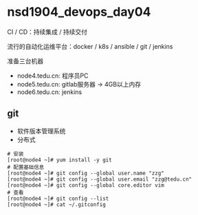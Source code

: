 # nsd1904_devops_day04

CI / CD：持续集成 / 持续交付

流行的自动化运维平台：docker / k8s / ansible / git / jenkins

准备三台机器

- node4.tedu.cn: 程序员PC
- node5.tedu.cn: gitlab服务器  -> 4GB以上内存
- node6.tedu.cn: jenkins

## git

- 软件版本管理系统
- 分布式

```shell
# 安装
[root@node4 ~]# yum install -y git
# 配置基础信息
[root@node4 ~]# git config --global user.name "zzg"
[root@node4 ~]# git config --global user.email "zzg@tedu.cn"
[root@node4 ~]# git config --global core.editor vim
# 查看
[root@node4 ~]# git config --list
[root@node4 ~]# cat ~/.gitconfig 

```















